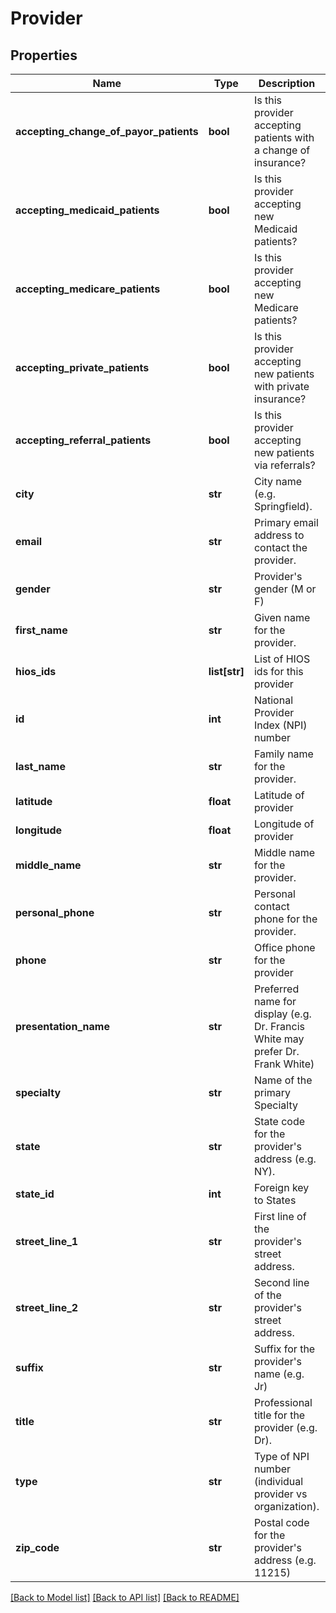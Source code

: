 # Provider

## Properties
Name | Type | Description | Notes
------------ | ------------- | ------------- | -------------
**accepting_change_of_payor_patients** | **bool** | Is this provider accepting patients with a change of insurance? | [optional] 
**accepting_medicaid_patients** | **bool** | Is this provider accepting new Medicaid patients? | [optional] 
**accepting_medicare_patients** | **bool** | Is this provider accepting new Medicare patients? | [optional] 
**accepting_private_patients** | **bool** | Is this provider accepting new patients with private insurance? | [optional] 
**accepting_referral_patients** | **bool** | Is this provider accepting new patients via referrals? | [optional] 
**city** | **str** | City name (e.g. Springfield). | [optional] 
**email** | **str** | Primary email address to contact the provider. | [optional] 
**gender** | **str** | Provider&#39;s gender (M or F) | [optional] 
**first_name** | **str** | Given name for the provider. | [optional] 
**hios_ids** | **list[str]** | List of HIOS ids for this provider | [optional] 
**id** | **int** | National Provider Index (NPI) number | [optional] 
**last_name** | **str** | Family name for the provider. | [optional] 
**latitude** | **float** | Latitude of provider | [optional] 
**longitude** | **float** | Longitude of provider | [optional] 
**middle_name** | **str** | Middle name for the provider. | [optional] 
**personal_phone** | **str** | Personal contact phone for the provider. | [optional] 
**phone** | **str** | Office phone for the provider | [optional] 
**presentation_name** | **str** | Preferred name for display (e.g. Dr. Francis White may prefer Dr. Frank White) | [optional] 
**specialty** | **str** | Name of the primary Specialty | [optional] 
**state** | **str** | State code for the provider&#39;s address (e.g. NY). | [optional] 
**state_id** | **int** | Foreign key to States | [optional] 
**street_line_1** | **str** | First line of the provider&#39;s street address. | [optional] 
**street_line_2** | **str** | Second line of the provider&#39;s street address. | [optional] 
**suffix** | **str** | Suffix for the provider&#39;s name (e.g. Jr) | [optional] 
**title** | **str** | Professional title for the provider (e.g. Dr). | [optional] 
**type** | **str** | Type of NPI number (individual provider vs organization). | [optional] 
**zip_code** | **str** | Postal code for the provider&#39;s address (e.g. 11215) | [optional] 

[[Back to Model list]](../README.md#documentation-for-models) [[Back to API list]](../README.md#documentation-for-api-endpoints) [[Back to README]](../README.md)



